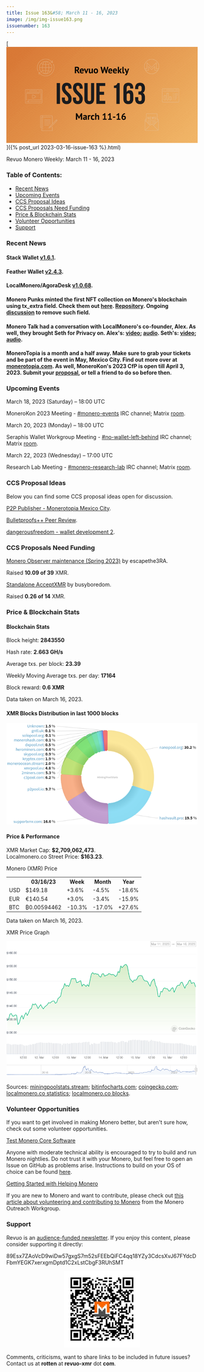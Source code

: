 ```yaml
---
title: Issue 163&#58; March 11 - 16, 2023
image: /img/img-issue163.png
issuenumber: 163
---
```

[<img src="/img/img-issue163.png" alt="Revuo Monero Weekly #163 Slide" class="img-lead">]({% post_url 2023-03-16-issue-163 %}.html)

<p class="text-lead">Revuo Monero Weekly: March 11 - 16, 2023</p>
<!--more-->

<h3>Table of Contents:</h3>
<ul class="contents">
    <li><a href="#news">Recent News</a></li>
    <li><a href="#events">Upcoming Events</a></li>
    <li><a href="#ideas">CCS Proposal Ideas</a></li>
    <li><a href="#proposals">CCS Proposals Need Funding</a></li>
    <li><a href="#stats">Price & Blockchain Stats</a></li>
    <li><a href="#volunteer">Volunteer Opportunities</a></li>
    <li><a href="#support">Support</a></li>
</ul>

<h3 id="news">Recent News</h3>

<div class="newsbyte">
    <h4>Stack Wallet <a href="https://github.com/cypherstack/stack_wallet/releases/tag/build_143" target="_blank">v1.6.1</a>.</h4>
</div>
    
<div class="newsbyte">
    <h4>Feather Wallet <a href="https://featherwallet.org/download/" target="_blank">v2.4.3</a>.</h4>
</div>

<div class="newsbyte">
    <h4>LocalMonero/AgoraDesk <a href="https://github.com/AgoraDesk-LocalMonero/agoradesk-app-foss/releases/tag/v1.0.68" target="_blank">v1.0.68</a>.</h4>
</div>

<div class="newsbyte">
    <h4>Monero Punks minted the first NFT collection on Monero's blockchain using tx_extra field. Check them out <a href="https://mordinals.org/" target="_blank">here</a>. <a href="https://github.com/mooonero/mordinals" target="_blank">Repository</a>. Ongoing <a href="https://github.com/monero-project/monero/issues/6668/" target="_blank">discussion</a> to remove such field.</h4>
</div>

<div class="newsbyte">
    <h4>Monero Talk had a conversation with LocalMonero's co-founder, Alex. As well, they brought Seth for Privacy on. Alex's: <a href="https://piped.adminforge.de/watch?v=b8doqAedR6A" target="_blank">video</a>; <a href="https://www.monerotalk.live/why-localbitcoins-shutdown-and-how-to-use-localmonero-with-its-co-founder-alex" target="_blank">audio</a>. Seth's: <a href="https://piped.adminforge.de/watch?v=0SSzx93vAjI" target="_blank">video</a>; <a href="https://www.monerotalk.live/is-monero-traceable-with-sethforprivacy" target="_blank">audio</a>.</h4>
</div>

<div class="newsbyte">
    <h4>MoneroTopia is a month and a half away. Make sure to grab your tickets and be part of the event in May, Mexico City. Find out more over at <a href="https://monerotopia.com/" target="_blank">monerotopia.com</a>. As well, MoneroKon's 2023 CfP is open till April 3, 2023. Submit your <a href="https://cfp.monerokon.com/2023/cfp" target="_blank">proposal</a>, or tell a friend to do so before then.</h4>
</div>

<h3 id="events">Upcoming Events</h3>

<div class="event">
    <p class="date" markdown="1">March 18, 2023 (Saturday) – 18:00 UTC</p>
    <p markdown="1">MoneroKon 2023 Meeting - <a href="irc://irc.libera.chat/#monero-events" target="_blank">#monero-events</a> IRC channel; Matrix <a href="https://matrix.to/#/#monero-events:monero.social" target="_blank">room</a>.</p>
</div>

<div class="event">
    <p class="date" markdown="1">March 20, 2023 (Monday) – 18:00 UTC</p>
    <p markdown="1">Seraphis Wallet Workgroup Meeting - <a href="irc://irc.libera.chat/#no-wallet-left-behind" target="_blank">#no-wallet-left-behind</a> IRC channel; Matrix <a href="https://matrix.to/#/#no-wallet-left-behind:monero.social" target="_blank">room</a>.</p>
</div>

<div class="event">
    <p class="date" markdown="1">March 22, 2023 (Wednesday) – 17:00 UTC</p>
    <p markdown="1">Research Lab Meeting - <a href="irc://irc.libera.chat/#monero-research-lab" target="_blank">#monero-research-lab</a> IRC channel; Matrix <a href="https://matrix.to/#/#monero-research-lab:monero.social" target="_blank">room</a>.</p>
</div>

<h3 id="ideas">CCS Proposal Ideas</h3>

<p>Below you can find some CCS proposal ideas open for discussion.</p>

<div class="proposal">
<p><a href="https://repo.getmonero.org/monero-project/ccs-proposals/-/merge_requests/380" target="_blank">P2P Publisher - Monerotopia Mexico City</a>.</p>
</div>

<div class="proposal">
<p><a href="https://repo.getmonero.org/monero-project/ccs-proposals/-/merge_requests/358" target="_blank">Bulletproofs++ Peer Review</a>.</p>
</div>

<div class="proposal">
<p><a href="https://repo.getmonero.org/monero-project/ccs-proposals/-/merge_requests/377" target="_blank">dangerousfreedom - wallet development 2</a>.</p>
</div>

<h3 id="proposals">CCS Proposals Need Funding</h3>

<div class="proposal">
    <p><a href="https://ccs.getmonero.org/proposals/escapethe3ra-monero-observer-maintenance-spring-2023.html" target="_blank">Monero Observer maintenance (Spring 2023)</a> by escapethe3RA.</p>
    <p>Raised <b>10.09 of 39</b> XMR.</p>
</div>

<div class="proposal">
    <p><a href="https://ccs.getmonero.org/proposals/busyboredom-standalone-acceptxmr.html" target="_blank">Standalone AcceptXMR</a> by busyboredom.</p>
    <p>Raised <b>0.26 of 14</b> XMR.</p>
</div>

<h3 id="stats">Price & Blockchain Stats</h3>

<h4 class="stat">Blockchain Stats</h4>

<div class="bcstats">
    <p>Block height: <b>2843550</b></p>
    <p>Hash rate: <b>2.663 GH/s</b></p>
    <p>Average txs. per block: <b>23.39</b></p>
    <p>Weekly Moving Average txs. per day: <b>17164</b></p>
    <p>Block reward: <b>0.6 XMR</b></p>
</div>
<p class="note">Data taken on March 16, 2023.</p>

<h4 class="stat">XMR Blocks Distribution in last 1000 blocks</h4>
<p><img src="/img/hashrate-pool-distribution-0316.png" alt="Hashrate Pool Distribution Pie Chart"/></p>

<h4 class="stat" id="price-stat">Price & Performance</h4>

<div class="price-intro">XMR Market Cap: <b>$2,709,062,473</b>.<br/>Localmonero.co Street Price: <b>$163.23</b>.</div>

<p class="table-title">Monero (XMR) Price</p>
<table class="price-table">
  <tr class="row1">
    <th></th>
    <th>03/16/23</th>
    <th>Week</th>
    <th>Month</th>
    <th>Year</th>
  </tr>
  <tr>
    <td data-th="XMR to">USD</td>
    <td data-th="03/16/23">$149.18</td>
    <td data-th="Week" class="green">+3.6%</td>
    <td data-th="Month" class="red">-4.5%</td>
    <td data-th="Year" class="red">-18.6%</td>
  </tr>
  <tr class="row3">
    <td data-th="XMR to">EUR</td>
    <td data-th="03/16/23">€140.54</td>
    <td data-th="Week" class="green">+3.0%</td>
    <td data-th="Month" class="red">-3.4%</td>
    <td data-th="Year" class="red">-15.9%</td>
  </tr>
  <tr>
    <td data-th="XMR to">BTC</td>
    <td data-th="03/16/23">₿0.00594462</td>
    <td data-th="Week" class="red">-10.3%</td>
    <td data-th="Month" class="red">-17.0%</td>
    <td data-th="Year" class="green">+27.6%</td>
  </tr>
</table>
<p class="note">Data taken on March 16, 2023.</p>

<p class="table-title">XMR Price Graph</p>

![XMR Price Graph 03/11/22-03/16/22](/img/weekly-chart-0316.png "XMR Price Graph 03/11/22-03/16/22")

Sources: <a href="https://miningpoolstats.stream/monero" target="_blank">miningpoolstats.stream</a>; <a href="https://bitinfocharts.com/monero/" target="_blank">bitinfocharts.com</a>; <a href="https://www.coingecko.com/en/coins/monero" target="_blank">coingecko.com</a>; <a href="https://localmonero.co/statistics" target="_blank">localmonero.co statistics</a>; <a href="https://localmonero.co/blocks" target="_blank">localmonero.co blocks</a>.

<h3 id="volunteer">Volunteer Opportunities</h3>

<p>If you want to get involved in making Monero better, but aren't sure how, check out some volunteer opportunities.</p>

<div class="newsbyte">
    <p class="date"><a href="https://github.com/monero-project/monero" target="_blank">Test Monero Core Software</a></p>
    <p>Anyone with moderate technical ability is encouraged to try to build and run Monero nightlies. Do not trust it with your Monero, but feel free to open an Issue on GitHub as problems arise. Instructions to build on your OS of choice can be found <a href="https://github.com/monero-project/monero#compiling-monero-from-source" target="_blank">here</a>. </p>
</div>

<div class="newsbyte">
    <p class="date"><a href="https://github.com/monero-project/monero" target="_blank">Getting Started with Helping Monero</a></p>
    <p>If you are new to Monero and want to contribute, please check out <a href="https://www.monerooutreach.org/stories/getting-started-helping-monero.php" target="_blank">this article about volunteering and contributing to Monero</a> from the Monero Outreach Workgroup. </p>
</div>

<h3 id="support">Support</h3>

<p markdown="1">Revuo is an <a href="https://revuo-xmr.com/support/">audience-funded newsletter</a>. If you enjoy this content, please consider supporting it directly:</p>

<p class="address" markdown="1">89Esx7ZAoVcD9wiDw57gxgS7m52sFEEbQiFC4qq18YZy3CdcsXvJ67FYdcDFbmYEGK7xerxgmDptd1C2xLstCbgF3RUhSMT</p>

<p><center><a href="monero:89Esx7ZAoVcD9wiDw57gxgS7m52sFEEbQiFC4qq18YZy3CdcsXvJ67FYdcDFbmYEGK7xerxgmDptd1C2xLstCbgF3RUhSMT" class="qr"><img src="/img/donate-monero.jpg" style="max-width: 200px;"/></a></center></p>

Comments, criticisms, want to share links to be included in future issues? Contact us at **rotten** at **revuo-xmr** dot **com**.
